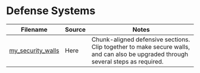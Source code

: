 # Defense Systems

Filename | Source | Notes
--- | --- | ---
[my_security_walls](my_security_walls.txt) | Here | Chunk-aligned defensive sections.  Clip together to make secure walls, and can also be upgraded through several steps as required.